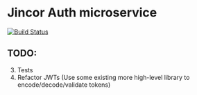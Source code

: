 # Jincor Auth microservice

[![Build Status](http://jenkins.jincor.com/buildStatus/icon?job=JincorTech/backend-auth/master)](http://jenkins.jincor.com/job/JincorTech/backend-auth/master)

## TODO:
3. Tests
4. Refactor JWTs (Use some existing more high-level library to encode/decode/validate tokens)
